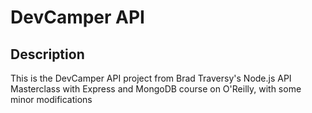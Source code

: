 # DevCamper API

## Description

This is the DevCamper API project from Brad Traversy's Node.js API Masterclass with Express and MongoDB course on O'Reilly, with some minor modifications
